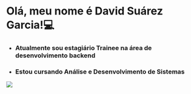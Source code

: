 <h1>
  Olá, meu nome é David Suárez Garcia!💻
</h1>
<ul>
  <li><h3>Atualmente sou estagiário Trainee na área de desenvolvimento backend</h3></li>
  <li><h3>Estou cursando Análise e Desenvolvimento de Sistemas</h3></li>
</ul>
<img align=center src="https://github-readme-stats.vercel.app/api?username=david-garcia1402&show_icons=true&theme=radical">
